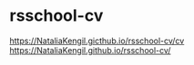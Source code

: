 # rsschool-cv
https://NataliaKengil.gicthub.io/rsschool-cv/cv
https://NataliaKengil.github.io/rsschool-cv/
